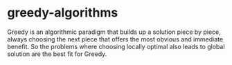 # greedy-algorithms

Greedy is an algorithmic paradigm that builds up a solution piece by piece, always choosing the next piece that offers the most obvious and immediate benefit. 
So the problems where choosing locally optimal also leads to global solution are the best fit for Greedy.

